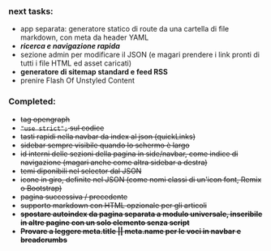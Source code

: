 ### next tasks:
* app separata: generatore statico di route da una cartella di file markdown, con meta da header YAML
* _**ricerca e navigazione rapida**_
* sezione admin per modificare il JSON (e magari prendere i link pronti di tutti i file HTML ed asset caricati)
* **generatore di sitemap standard e feed RSS**
*  prenire Flash Of Unstyled Content
### Completed:
* ~~tag opengraph~~
* ~~`"use strict";` sul codice~~
* ~~tasti rapidi nella navbar da index al json (quickLinks)~~
* ~~sidebar sempre visibile quando lo schermo è largo~~
* ~~id interni delle sezioni della pagina in side/navbar, come indice di navigazione (magari anche come altra sidebar a destra)~~
* ~~temi diponibili nel selector dal JSON~~
* ~~icone in giro, definite nel JSON (come nomi classi di un'icon font, Remix o Bootstrap)~~
* ~~pagina successiva / precedente~~
* ~~supporto markdown con HTML opzionale per gli articoli~~
* ~~**spostare autoindex da pagina separata a modulo universale, inseribile in altre pagine con un solo elemento senza script**~~
* ~~**Provare a leggere meta.title || meta.name per le voci in navbar e breadcrumbs**~~